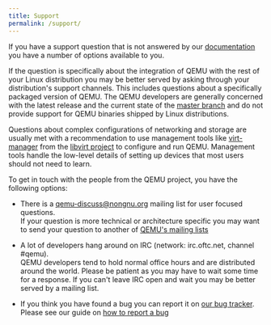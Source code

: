 ```yaml
---
title: Support
permalink: /support/
---
```


If you have a support question that is not answered by our
[documentation](/documentation) you have a number of options available
to you.

If the question is specifically about the integration of QEMU with the
rest of your Linux distribution you may be better served by asking
through your distribution's support channels. This includes questions
about a specifically packaged version of QEMU. The QEMU developers are
generally concerned with the latest release and the current state of
the [master branch](https://gitlab.com/qemu-project/qemu) and do not
provide support for QEMU binaries shipped by Linux distributions.

Questions about complex configurations of networking and storage are
usually met with a recommendation to use management tools like
[virt-manager](https://virt-manager.org/) from the [libvirt
project](https://libvirt.org/) to configure and run QEMU. Management
tools handle the low-level details of setting up devices that most
users should not need to learn.

To get in touch with the people from the QEMU project, you have the
following options:

* There is a
[qemu-discuss@nongnu.org](https://lists.nongnu.org/mailman/listinfo/qemu-discuss)
mailing list for user focused questions.<br>
If your question is more technical or architecture specific you may
want to send your question to another of [QEMU's mailing
lists](https://wiki.qemu.org/MailingLists)

* A lot of developers hang around on IRC (network: irc.oftc.net,
channel #qemu).<br> QEMU developers tend to hold normal office hours
and are distributed around the world. Please be patient as you may
have to wait some time for a response. If you can't leave IRC open and
wait you may be better served by a mailing list.

* If you think you have found a bug you can report it on [our bug
  tracker](https://bugs.launchpad.net/qemu/).<br>
Please see our guide on [how to report a bug](/contribute/report-a-bug/)
